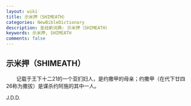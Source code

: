 ```yaml
---
layout: wiki
title: 示米押（SHIMEATH）
categories: NewBibleDictionary
description: 圣经新词典: 示米押（SHIMEATH）
keywords: 示米押, SHIMEATH
comments: false
---
```


## 示米押（SHIMEATH）

　　记载于王下十二21的一个亚扪妇人，是约撒甲的母亲；约撒甲（在代下廿四26称为撒拔）是谋杀约阿施的其中一人。

J.D.D.








